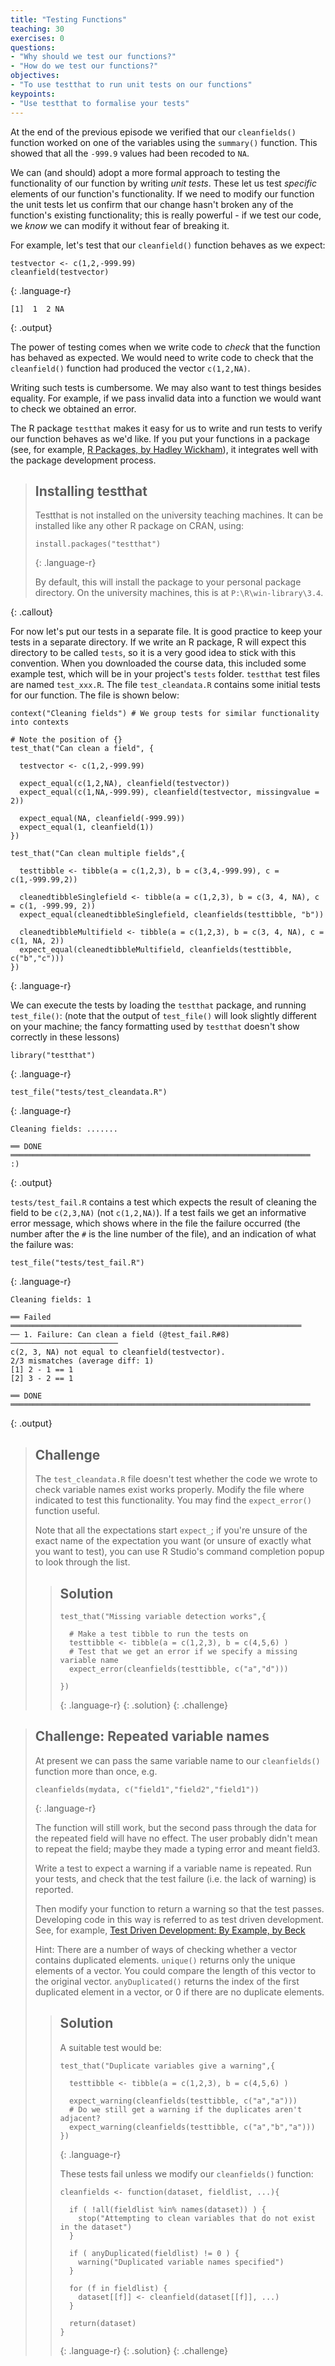 ```yaml
---
title: "Testing Functions"
teaching: 30
exercises: 0
questions:
- "Why should we test our functions?"
- "How do we test our functions?"
objectives:
- "To use testthat to run unit tests on our functions"
keypoints:
- "Use testthat to formalise your tests"
---
```






At the end of the previous episode we verified that our `cleanfields()` function worked on one of the variables using the `summary()` function.  This showed that all the `-999.9` values had been recoded to `NA`.

We can (and should) adopt a more formal approach to testing the functionality of our function by writing *unit tests*.   These let us test *specific* elements of our function's functionality.    If we need to modify our function the unit tests let us confirm that our change hasn't broken any of the function's existing functionality; this is really powerful - if we test our code, we *know* we can modify it without fear of 
breaking it.

For example, let's test that our `cleanfield()` function behaves as we expect:


~~~
testvector <- c(1,2,-999.99)
cleanfield(testvector)
~~~
{: .language-r}



~~~
[1]  1  2 NA
~~~
{: .output}

The power of testing comes when we write code to *check* that the function has behaved as expected.  We would need to write code to check that the `cleanfield()` function had
produced the vector `c(1,2,NA)`.

Writing such tests is cumbersome. We may also want to test things besides equality. For
example, if we pass invalid data into a function we would want to check we obtained an
error.   

The R package `testthat` makes it easy for us to write and run tests to verify our function behaves as we'd like.  If you put your functions in a package (see, for example, [R Packages, by Hadley Wickham](http://r-pkgs.had.co.nz/)), it integrates well with the package development process. 

> ## Installing testthat
> 
> Testthat is not installed on the university teaching machines.  It can be installed like any
> other R package on CRAN, using:
> 
> 
> ~~~
> install.packages("testthat")
> ~~~
> {: .language-r}
> 
> By default, this will install the package to your personal package directory.  On
> the university machines, this is at `P:\R\win-library\3.4`.
> 
{: .callout}

For now let's put our tests in a separate file.  It is good practice to keep
your tests in a separate directory. If we write an R package, R will expect this directory to be called `tests`, so it is a very good idea to stick with this convention.  When you downloaded the course data, this included some example test, which will be in your project's `tests` folder.  `testthat` test files are named `test_xxx.R`.  The file `test_cleandata.R` contains some initial tests for our function.  The file is shown below:


~~~
context("Cleaning fields") # We group tests for similar functionality into contexts

# Note the position of {} 
test_that("Can clean a field", {
  
  testvector <- c(1,2,-999.99)
  
  expect_equal(c(1,2,NA), cleanfield(testvector))
  expect_equal(c(1,NA,-999.99), cleanfield(testvector, missingvalue = 2))
  
  expect_equal(NA, cleanfield(-999.99))
  expect_equal(1, cleanfield(1))
})

test_that("Can clean multiple fields",{
  
  testtibble <- tibble(a = c(1,2,3), b = c(3,4,-999.99), c = c(1,-999.99,2))
  
  cleanedtibbleSinglefield <- tibble(a = c(1,2,3), b = c(3, 4, NA), c = c(1, -999.99, 2))
  expect_equal(cleanedtibbleSinglefield, cleanfields(testtibble, "b"))
  
  cleanedtibbleMultifield <- tibble(a = c(1,2,3), b = c(3, 4, NA), c = c(1, NA, 2))
  expect_equal(cleanedtibbleMultifield, cleanfields(testtibble, c("b","c")))
})
~~~
{: .language-r}

We can execute the tests by loading the `testthat` package, and running `test_file()`:
(note that the output of `test_file()` will look slightly different on your machine; the fancy formatting
used by `testthat` doesn't show correctly in these lessons)

~~~
library("testthat")
~~~
{: .language-r}

~~~
test_file("tests/test_cleandata.R")
~~~
{: .language-r}



~~~
Cleaning fields: .......

══ DONE ═══════════════════════════════════════════════════════════════════
:)
~~~
{: .output}

`tests/test_fail.R` contains a test which expects the result of cleaning the field to
be `c(2,3,NA)` (not `c(1,2,NA)`). If a test fails we get an informative error message, 
which shows where in the file the failure occurred (the number after the `#` is the line number of the file), and an indication of what the failure was:


~~~
test_file("tests/test_fail.R")
~~~
{: .language-r}



~~~
Cleaning fields: 1

══ Failed ═════════════════════════════════════════════════════════════════
── 1. Failure: Can clean a field (@test_fail.R#8)  ────────────────────────
c(2, 3, NA) not equal to cleanfield(testvector).
2/3 mismatches (average diff: 1)
[1] 2 - 1 == 1
[2] 3 - 2 == 1

══ DONE ═══════════════════════════════════════════════════════════════════
~~~
{: .output}


> ## Challenge
> 
> The `test_cleandata.R` file doesn't test whether the code we wrote to check variable names exist
> works properly.  Modify the file where indicated to test this functionality.  You may find the `expect_error()` 
> function useful. 
> 
> Note that all the expectations start `expect_`; if you're unsure of the exact name of the 
> expectation you want (or unsure of exactly what you want to test), you can use R Studio's command
> completion popup to look through the list.
> 
> > ## Solution
> > 
> > 
> > ~~~
> > test_that("Missing variable detection works",{
> >   
> >   # Make a test tibble to run the tests on
> >   testtibble <- tibble(a = c(1,2,3), b = c(4,5,6) )
> >   # Test that we get an error if we specify a missing variable name
> >   expect_error(cleanfields(testtibble, c("a","d")))
> >   
> > })
> > ~~~
> > {: .language-r}
> {: .solution}
{: .challenge}

> ## Challenge: Repeated variable names
> 
> At present we can pass the same variable name to our `cleanfields()` function more than once, e.g.
> 
> ~~~
> cleanfields(mydata, c("field1","field2","field1"))
> ~~~
> {: .language-r}
> 
> The function will still work, but the second pass through the data for the repeated field will have no effect.
> The user probably didn't mean to repeat the field; maybe they made a typing error and meant field3. 
> 
> Write a test to expect a warning if a variable name is repeated.  Run your tests, and check that the test failure (i.e. the lack of warning) is reported.
> 
> Then modify your function to return a warning so that the test passes.   Developing code in this way is referred to as test driven development.  See, for example, [Test Driven Development: By Example, by Beck]( https://www.amazon.co.uk/Test-Driven-Development-Addison-Wesley-Signature/dp/0321146530)
> 
> Hint:  There are a number of ways of checking whether a vector contains duplicated elements.  `unique()` returns only the unique elements of a vector.  You could compare the length of this vector to the original vector.  `anyDuplicated()` returns the index of the first duplicated element in a vector, or 0 if there are no duplicate elements.
> 
> > ## Solution
> > 
> > A suitable test would be:
> > 
> > ~~~
> > test_that("Duplicate variables give a warning",{
> >   
> >   testtibble <- tibble(a = c(1,2,3), b = c(4,5,6) )
> >   
> >   expect_warning(cleanfields(testtibble, c("a","a")))
> >   # Do we still get a warning if the duplicates aren't adjacent?
> >   expect_warning(cleanfields(testtibble, c("a","b","a")))
> > })
> > ~~~
> > {: .language-r}
> > 
> > These tests fail unless we modify our `cleanfields()` function:
> > 
> > 
> > ~~~
> > cleanfields <- function(dataset, fieldlist, ...){
> >   
> >   if ( !all(fieldlist %in% names(dataset)) ) {
> >     stop("Attempting to clean variables that do not exist in the dataset")
> >   }
> >   
> >   if ( anyDuplicated(fieldlist) != 0 ) {
> >     warning("Duplicated variable names specified")
> >   }
> >   
> >   for (f in fieldlist) {
> >     dataset[[f]] <- cleanfield(dataset[[f]], ...)
> >   }
> >   
> >   return(dataset) 
> > }
> > ~~~
> > {: .language-r}
> {: .solution}
{: .challenge}




